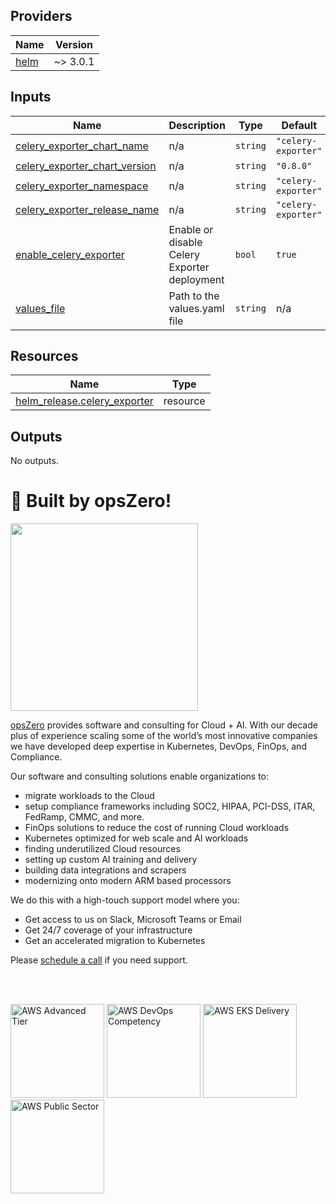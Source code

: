<!-- BEGIN_TF_DOCS -->

## Providers

| Name | Version |
|------|---------|
| <a name="provider_helm"></a> [helm](#provider\_helm) | ~> 3.0.1 |
## Inputs

| Name | Description | Type | Default | Required |
|------|-------------|------|---------|:--------:|
| <a name="input_celery_exporter_chart_name"></a> [celery\_exporter\_chart\_name](#input\_celery\_exporter\_chart\_name) | n/a | `string` | `"celery-exporter"` | no |
| <a name="input_celery_exporter_chart_version"></a> [celery\_exporter\_chart\_version](#input\_celery\_exporter\_chart\_version) | n/a | `string` | `"0.8.0"` | no |
| <a name="input_celery_exporter_namespace"></a> [celery\_exporter\_namespace](#input\_celery\_exporter\_namespace) | n/a | `string` | `"celery-exporter"` | no |
| <a name="input_celery_exporter_release_name"></a> [celery\_exporter\_release\_name](#input\_celery\_exporter\_release\_name) | n/a | `string` | `"celery-exporter"` | no |
| <a name="input_enable_celery_exporter"></a> [enable\_celery\_exporter](#input\_enable\_celery\_exporter) | Enable or disable Celery Exporter deployment | `bool` | `true` | no |
| <a name="input_values_file"></a> [values\_file](#input\_values\_file) | Path to the values.yaml file | `string` | n/a | yes |
## Resources

| Name | Type |
|------|------|
| [helm_release.celery_exporter](https://registry.terraform.io/providers/hashicorp/helm/latest/docs/resources/release) | resource |
## Outputs

No outputs.
# 🚀 Built by opsZero!

<a href="https://opszero.com"><img src="https://opszero.com/img/common/opsZero-Logo-Large.webp" width="300px"/></a>

[opsZero](https://opszero.com) provides software and consulting for Cloud + AI. With our decade plus of experience scaling some of the world’s most innovative companies we have developed deep expertise in Kubernetes, DevOps, FinOps, and Compliance.

Our software and consulting solutions enable organizations to:

- migrate workloads to the Cloud
- setup compliance frameworks including SOC2, HIPAA, PCI-DSS, ITAR, FedRamp, CMMC, and more.
- FinOps solutions to reduce the cost of running Cloud workloads
- Kubernetes optimized for web scale and AI workloads
- finding underutilized Cloud resources
- setting up custom AI training and delivery
- building data integrations and scrapers
- modernizing onto modern ARM based processors

We do this with a high-touch support model where you:

- Get access to us on Slack, Microsoft Teams or Email
- Get 24/7 coverage of your infrastructure
- Get an accelerated migration to Kubernetes

Please [schedule a call](https://calendly.com/opszero-llc/discovery) if you need support.

<br/><br/>

<div style="display: block">
  <img src="https://opszero.com/img/common/aws-advanced.png" alt="AWS Advanced Tier" width="150px" >
  <img src="https://opszero.com/img/common/aws-devops-competency.png" alt="AWS DevOps Competency" width="150px" >
  <img src="https://opszero.com/img/common/aws-eks.png" alt="AWS EKS Delivery" width="150px" >
  <img src="https://opszero.com/img/common/aws-public-sector.png" alt="AWS Public Sector" width="150px" >
</div>
<!-- END_TF_DOCS -->